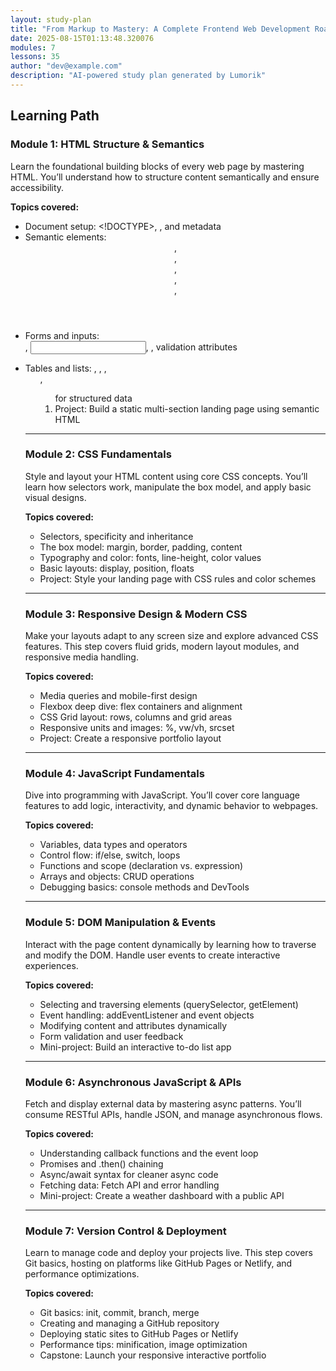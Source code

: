 ```yaml
---
layout: study-plan
title: "From Markup to Mastery: A Complete Frontend Web Development Roadmap"
date: 2025-08-15T01:13:48.320076
modules: 7
lessons: 35
author: "dev@example.com"
description: "AI-powered study plan generated by Lumorik"
---
```


## Learning Path

### Module 1: HTML Structure & Semantics

Learn the foundational building blocks of every web page by mastering HTML. You’ll understand how to structure content semantically and ensure accessibility.

**Topics covered:**

- Document setup: <!DOCTYPE>, <html>, <head> and metadata
- Semantic elements: <header>, <nav>, <main>, <section>, <article>, <footer>
- Forms and inputs: <form>, <input>, <label>, validation attributes
- Tables and lists: <table>, <thead>, <tbody>, <ul>, <ol> for structured data
- Project: Build a static multi-section landing page using semantic HTML

---

### Module 2: CSS Fundamentals

Style and layout your HTML content using core CSS concepts. You’ll learn how selectors work, manipulate the box model, and apply basic visual designs.

**Topics covered:**

- Selectors, specificity and inheritance
- The box model: margin, border, padding, content
- Typography and color: fonts, line-height, color values
- Basic layouts: display, position, floats
- Project: Style your landing page with CSS rules and color schemes

---

### Module 3: Responsive Design & Modern CSS

Make your layouts adapt to any screen size and explore advanced CSS features. This step covers fluid grids, modern layout modules, and responsive media handling.

**Topics covered:**

- Media queries and mobile-first design
- Flexbox deep dive: flex containers and alignment
- CSS Grid layout: rows, columns and grid areas
- Responsive units and images: %, vw/vh, srcset
- Project: Create a responsive portfolio layout

---

### Module 4: JavaScript Fundamentals

Dive into programming with JavaScript. You’ll cover core language features to add logic, interactivity, and dynamic behavior to webpages.

**Topics covered:**

- Variables, data types and operators
- Control flow: if/else, switch, loops
- Functions and scope (declaration vs. expression)
- Arrays and objects: CRUD operations
- Debugging basics: console methods and DevTools

---

### Module 5: DOM Manipulation & Events

Interact with the page content dynamically by learning how to traverse and modify the DOM. Handle user events to create interactive experiences.

**Topics covered:**

- Selecting and traversing elements (querySelector, getElement)
- Event handling: addEventListener and event objects
- Modifying content and attributes dynamically
- Form validation and user feedback
- Mini-project: Build an interactive to-do list app

---

### Module 6: Asynchronous JavaScript & APIs

Fetch and display external data by mastering async patterns. You’ll consume RESTful APIs, handle JSON, and manage asynchronous flows.

**Topics covered:**

- Understanding callback functions and the event loop
- Promises and .then() chaining
- Async/await syntax for cleaner async code
- Fetching data: Fetch API and error handling
- Mini-project: Create a weather dashboard with a public API

---

### Module 7: Version Control & Deployment

Learn to manage code and deploy your projects live. This step covers Git basics, hosting on platforms like GitHub Pages or Netlify, and performance optimizations.

**Topics covered:**

- Git basics: init, commit, branch, merge
- Creating and managing a GitHub repository
- Deploying static sites to GitHub Pages or Netlify
- Performance tips: minification, image optimization
- Capstone: Launch your responsive interactive portfolio

